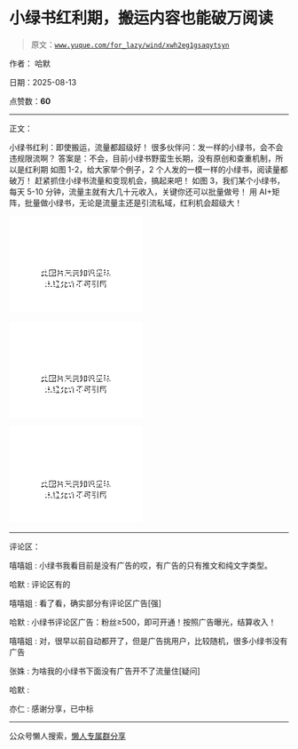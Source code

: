 # 小绿书红利期，搬运内容也能破万阅读

> 原文：[`www.yuque.com/for_lazy/wind/xwh2eg1gsaqytsyn`](https://www.yuque.com/for_lazy/wind/xwh2eg1gsaqytsyn)

作者： 哈默

日期：2025-08-13

点赞数：**60**

* * *

正文：

小绿书红利：即使搬运，流量都超级好！ 很多伙伴问：发一样的小绿书，会不会违规限流啊？ 答案是：不会，目前小绿书野蛮生长期，没有原创和查重机制，所以是红利期
如图 1-2，给大家举个例子，2 个人发的一模一样的小绿书，阅读量都破万！ 赶紧抓住小绿书流量和变现机会，搞起来吧！
如图 3，我们某个小绿书，每天 5-10 分钟，流量主就有大几十元收入，关键你还可以批量做号！
用 AI+矩阵，批量做小绿书，无论是流量主还是引流私域，红利机会超级大！

![](img/173b469d6fc61ce6ee6e12dfcba9e51e.png "None")

![](img/6bcb1e15adf85345514efb0bb9de1dc3.png "None")

![](img/831a7b8f1f4e51dcfb27dbadec6e9966.png "None")

* * *

评论区：

嘻嘻姐 : 小绿书我看目前是没有广告的哎，有广告的只有推文和纯文字类型。

哈默 : 评论区有的

嘻嘻姐 : 看了看，确实部分有评论区广告[强]

哈默 : 小绿书评论区广告：粉丝≥500，即可开通！按照广告曝光，结算收入！

嘻嘻姐 : 对，很早以前自动都开了，但是广告挑用户，比较随机，很多小绿书没有广告

张姝 : 为啥我的小绿书下面没有广告开不了流量住[疑问]

哈默 :

亦仁 : 感谢分享，已中标

* * *

公众号懒人搜索，[懒人专属群分享](https://lazybook.fun/#/blog/group)